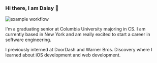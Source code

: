 ### Hi there, I am Daisy 👋
![example workflow](https://img.shields.io/badge/Gmail-D14836?style=for-the-badge&logo=gmail&logoColor=white)

I'm a graduating senior at Columbia University majoring in CS. I am currently based in New York and am really excited to start a career in software engineering. 

I previously interned at DoorDash and Warner Bros. Discovery where I learned about iOS development and web development. 
